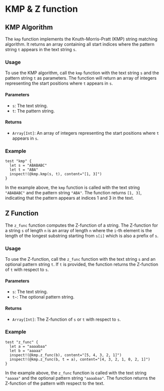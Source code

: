 # KMP & Z function

## KMP Algorithm

The `kmp` function implements the Knuth-Morris-Pratt (KMP) string matching algorithm. It returns an array containing all start indices where the pattern string `t` appears in the text string `s`.

### Usage

To use the KMP algorithm, call the `kmp` function with the text string `s` and the pattern string `t` as parameters. The function will return an array of integers representing the start positions where `t` appears in `s`.

#### Parameters

- `s`: The text string.
- `t`: The pattern string.

#### Returns

- `Array[Int]`: An array of integers representing the start positions where `t` appears in `s`.

### Example

```moonbit
test "kmp" {
  let s = "ABABABC"
  let t = "ABA"
  inspect!(@kmp.kmp(s, t), content="[1, 3]")
}
```

In the example above, the `kmp` function is called with the text string `"ABABABC"` and the pattern string `"ABA"`. The function returns `[1, 3]`, indicating that the pattern appears at indices 1 and 3 in the text.

## Z Function

The `z_func` function computes the Z-function of a string. The Z-function for a string `s` of length `n` is an array of length `n` where the `i`-th element is the length of the longest substring starting from `s[i]` which is also a prefix of `s`.

### Usage

To use the Z-function, call the `z_func` function with the text string `s` and an optional pattern string `t`. If `t` is provided, the function returns the Z-function of `t` with respect to `s`.

#### Parameters

- `s`: The text string.
- `t~`: The optional pattern string.

#### Returns

- `Array[Int]`: The Z-function of `s` or `t` with respect to `s`.

### Example

```moonbit
test "z_func" {
  let a = "aaaabaa"
  let b = "aaaaa"
  inspect!(@kmp.z_func(b), content="[5, 4, 3, 2, 1]")
  inspect!(@kmp.z_func(b, t = a), content="[4, 3, 2, 1, 0, 2, 1]")
}
```

In the example above, the `z_func` function is called with the text string `"aaaaa"` and the optional pattern string `"aaaabaa"`. The function returns the Z-function of the pattern with respect to the text.